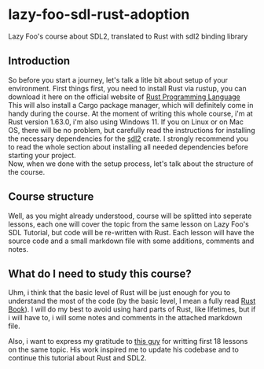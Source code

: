 # lazy-foo-sdl-rust-adoption
Lazy Foo's course about SDL2, translated to Rust with sdl2 binding library

## Introduction
So before you start a journey, let's talk a litle bit about setup of your environment. First things first, you need to install Rust via rustup, you can download it here on the official website of [Rust Programming Language](https://www.rust-lang.org)
This will also install a Cargo package manager, which will definitely come in handy during the course. At the moment of writing this whole course, i'm at Rust version 1.63.0, i'm also using Windows 11. If you on Linux or on Mac OS, there will be no problem, but carefully read the instructions for installing the necessary dependencies for the [sdl2](https://github.com/Rust-SDL2/rust-sdl2) crate. I strongly recommend you to read the whole section about installing all needed dependencies before starting your project.
<br>
Now, when we done with the setup process, let's talk about the structure of the course.
## Course structure
Well, as you might already understood, course will be splitted into seperate lessons, each one will cover the topic from the same lesson on Lazy Foo's SDL Tutorial, but code will be re-written with Rust. Each lesson will have the source code and a small markdown file with some additions, comments and notes. 
## What do I need to study this course?
Uhm, i think that the basic level of Rust will be just enough for you to understand the most of the code (by the basic level, I mean a fully read [Rust Book](https://doc.rust-lang.org/book/)). I will do my best to avoid using hard parts of Rust, like lifetimes, but if i will have to, i will some notes and comments in the attached markdown file.

Also, i want to express my gratitude to [this guy](https://github.com/ysgard) for writting first 18 lessons on the same topic. His work inspired me to update his codebase and to continue this tutorial about Rust and SDL2.
